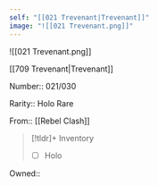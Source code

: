 ```yaml
---
self: "[[021 Trevenant|Trevenant]]"
image: "![[021 Trevenant.png]]"
---
```


![[021 Trevenant.png]]

[[709 Trevenant|Trevenant]]

Number:: 021/030

Rarity:: Holo Rare

From:: [[Rebel Clash]]

> [!tldr]+ Inventory
> - [ ] Holo

Owned:: 

